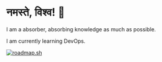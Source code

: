 # नमस्ते, विश्व! 👋

I am a absorber, absorbing knowledge as much as possible.

I am currently learning DevOps.

[![roadmap.sh](https://api.roadmap.sh/v1-badge/tall/643fef34e272577374923be1?variant=dark)](https://roadmap.sh)
